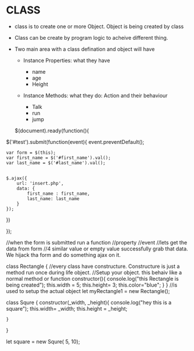 # CLASS

- class is to create one or more Object. Object is being created by class
- Class can be create by program logic to acheive different thing.
- Two main area with a class defination and object will have
	-	Instance Properties: what they have
		- name
		- age
		- Height



	- Instance Methods: what they do:  Action and their behaviour
		- Talk
		- run 
		- jump








	$(document).ready(function(){

$('#test').submit(function(event){
	event.preventDefault();

	var form = $(this);
	var first_name = $('#first_name').val();
	var last_name = $('#last_name').val();
	

	$.ajax({
		url: 'insert.php',
		data: {
			first_name : first_name,
			last_name: last_name
		}
	});


})


});

//when the form is submitted run a function
//property
//event
//lets get the data from form
//4 similar value or empty value successfully grab that data. We hijack tha form and do something ajax on it.

class Rectangle {
	//every class have constructure. Constructure is just a method run once during life object.
	//Setup your object. this behaiv like a normal method or function
	constructor(){
		console.log("this Rectangle is being created");
		this.width = 5;
		this.height= 3;
		this.color="blue";
	}
}
//is used to setup the actual object
let myRectangle1 = new Rectangle();


class Squre {
	constructor(_width, _height){
			console.log("hey this is a square");
			this.width= _width;
			this.height = _height;
			
	}
	
}

let square = new Squre( 5, 10); 